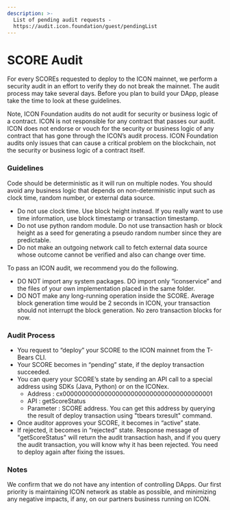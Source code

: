 ```yaml
---
description: >-
  List of pending audit requests -
  https://audit.icon.foundation/guest/pendingList
---
```


# SCORE Audit

For every SCOREs requested to deploy to the ICON mainnet, we perform a security audit in an effort to verify they do not break the mainnet. The audit process may take several days. Before you plan to build your DApp, please take the time to look at these guidelines.

Note, ICON Foundation audits do not audit for security or business logic of a contract. ICON is not responsible for any contract that passes our audit. ICON does not endorse or vouch for the security or business logic of any contract that has gone through the ICON’s audit process. ICON Foundation audits only issues that can cause a critical problem on the blockchain, not the security or business logic of a contract itself.

### Guidelines

Code should be deterministic as it will run on multiple nodes. You should avoid any business logic that depends on non-deterministic input such as clock time, random number, or external data source.

* Do not use clock time. Use block height instead. If you really want to use time information, use block timestamp or transaction timestamp.
* Do not use python random module. Do not use transaction hash or block height as a seed for generating a pseudo random number since they are predictable.
* Do not make an outgoing network call to fetch external data source whose outcome cannot be verified and also can change over time.

To pass an ICON audit, we recommend you do the following.

* DO NOT import any system packages. DO import only “iconservice” and the files of your own implementation placed in the same folder.
* DO NOT make any long-running operation inside the SCORE. Average block generation time would be 2 seconds in ICON, your transaction should not interrupt the block generation. No zero transaction blocks for now.

### Audit Process

* You request to “deploy” your SCORE to the ICON mainnet from the T-Bears CLI.
* Your SCORE becomes in “pending” state, if the deploy transaction succeeded.
* You can query your SCORE’s state by sending an API call to a special address using SDKs \(Java, Python\) or on the ICONex.
  * Address : cx0000000000000000000000000000000000000001
  * API : getScoreStatus
  * Parameter : SCORE address. You can get this address by querying the result of deploy transaction using "tbears txresult" command.
* Once auditor approves your SCORE, it becomes in “active” state.
* If rejected, it becomes in “rejected” state. Response message of "getScoreStatus" will return the audit transaction hash, and if you query the audit transaction, you will know why it has been rejected. You need to deploy again after fixing the issues.

### Notes

We confirm that we do not have any intention of controlling DApps. Our first priority is maintaining ICON network as stable as possible, and minimizing any negative impacts, if any, on our partners business running on ICON.


